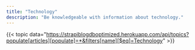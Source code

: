 ```yaml
---
title: "Technology"
description: "Be knowledgeable with information about technology."
---
```


{{< topic data="https://strapiblogdboptimized.herokuapp.com/api/topics?populate[articles][populate]=*&filters[name][$eq]=Technology" >}}
